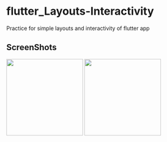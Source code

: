 # flutter_Layouts-Interactivity

Practice for simple layouts and interactivity of flutter app

ScreenShots
------------

<div>
  <img width="200" src="https://user-images.githubusercontent.com/49421226/86330557-cc71c580-bc82-11ea-9680-a331413a959f.png">
  <img width="200" src="https://user-images.githubusercontent.com/49421226/86330622-e57a7680-bc82-11ea-9802-0e0b4f55ea23.png">
</div>
